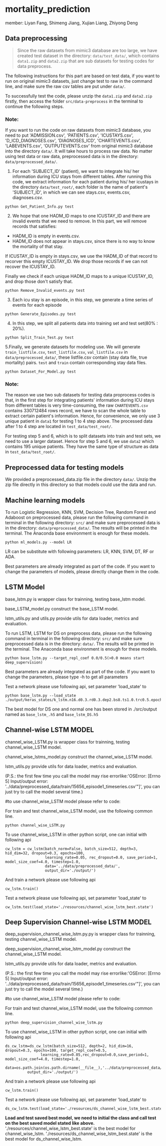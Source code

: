 # mortality_prediction
member: Liyan Fang, Shimeng Jiang, Xujian Liang, Zhiyong Deng

## Data preprocessing

> Since the raw datasets from mimic3 database are too large, we have created test dataset in the directory: `data/test_data/`, which contains `data1.zip` and `data2.zip` that are sub datasets for testing codes for data preprocess.

The following instructions for this part are based on test data, if you want to run on original mimic3 datasets, just change test to raw in the command line, and make sure the raw csv tables are put under `data/`.

To successfully test the code, please unzip the `data1.zip` and `data2.zip` firstly, then access the folder `src/data-preprocess` in the terminal to continue the following steps. 

### Note:
If you want to run the code on raw datasets from mimic3 database, you need to put 'ADMISSION.csv', 'PATIENTS.csv', 'ICUSTAYS.csv', 'D_ICD_DIAGNOSES.csv', 'DIAGNOSES_ICD', 'CHARTEVENTS.csv', 'LABEVENTS.csv', 'OUTPUTEVENTS.csv' from original mimic3 database into the directory `data/`. It will take hours to process raw data. No matter using test data or raw data, preprocessed data is in the directory: `data/preprocessed_data/`.

1. For each 'SUBJECT_ID' (patient), we want to integrate his/ her information during ICU stays from different tables. After running this code, we extract information for each patient during his/ her icustays in the directory `data/test_root/`, each folder is the name of patient's 'SUBJECT_ID', in which we can see stays.csv, events.csv, diagnoses.csv. 

<pre><code>python Get_Patient_Info.py test</code></pre>

2. We hope that one HADM_ID maps to one ICUSTAY_ID and there are invalid events that we need to remove. In this part, we will remove records that satisfies:

- HADM_ID is empty in events.csv.
- HADM_ID does not appear in stays.csv, since there is no way to know the mortality of that stay.

If ICUSTAY_ID is empty in stays.csv, we use the HADM_ID of that record to recorver this empty ICUSTAY_ID. We drop those records if we can not recover the ICUSTAY_ID.

Finally we check if each unique HADM_ID maps to a unique ICUSTAY_ID, and drop those don't satisfy that.

<pre><code>python Remove_Invalid_events.py test</code></pre>

3. Each icu stay is an episode, in this step, we generate a time series of events for each episode
<pre><code>python Generate_Episodes.py test</code></pre>

4. In this step, we split all patients data into training set and test set(80% : 20%).
<pre><code>python Split_Train_Test.py test</code></pre>

5.Finally, we generate datasets for modeling use. We will generate `train_listfile.csv`, `test_listfile.csv`, `val_listfile.csv` in `data/preprocessed_data/`, these listfile.csv contain (stay data file, true mortality) pairs. `test` and `train` contain corresponding stay data files.

<pre><code>python Dataset_For_Model.py test</code></pre>

### Note:
The reason we use two sub datasets for testing data proprocess codes is that, in the first step for integrating patients' information during ICU stays from different tables is very time-consuming, the raw `CHARTEVENTS.csv` contains 330712484 rows record, we have to scan the whole table to extract certain patient's information. Hence, for convenience, we only use 3 unique patient in `data1` for testing 1 to 4 step above. The processed data after 1 to 4 step are located in `test_data/test_root/`.

For testing step 5 and 6, which is to split datasets into train and test sets, we need to use a larger dataset. Hence for step 5 and 6, we use `data2` which contains 195 unique patients. They have the same type of structure as data in `test_data/test_root/`.

## Preprocessed data for testing models
We provided a preprocessed_data.zip file in the directory `data/`. Unzip the zip file directly in this directory so that models could use the data and run.

## Machine learning models
To run Logistic Regression, KNN, SVM, Decision Tree, Random Forest and Adaboost on preprocessed data, please run the following command in terminal in the following directory: `src/` and make sure preprocessed data is in the directory: `data/preprocessed_data/`. The results will be printed in the terminal. The Anaconda base environment is enough for these models.

    python ml_models.py --model LR

LR can be substitute with following parameters: LR, KNN, SVM, DT, RF or ADA.

Best parameters are already integrated as part of the code. If you want to change the parameters of models, please directly change them in the code.

## LSTM Model
base_lstm.py is wrapper class for trainning, testing base_lstm model.

base_LSTM_model.py construct the base_LSTM model.

lstm_utils.py and utils.py provide utils for data loader, metrics and evaluation.

To run LSTM, LSTM for DS on preprocess data, please run the following command in terminal in the following directory: `src/` and make sure preprocessed data is in the directory: `data/`. The results will be printed in the terminal. The Anaconda base environment is enough for these models.
 
    python base_lstm.py --target_repl_coef 0.0/0.5(>0.0 means start deep_supervision)
   
Best parameters are already integrated as part of the code. If you want to change the parameters, please type -h to get all parameters

Test a network please use following api, set parameter 'load_state' to 

	python base_lstm.py --load_state ./output/keras_states/k_lstm.n16.d0.3.rd0.3.dep2.bs8.ts1.0.trc0.5.epoch10.test0.2959162076295791.state

The best model for DS one and normal one has been stored in ./src/output named as `base_lstm_.h5` and `base_lstm_DS.h5`
## Channel-wise LSTM MODEL
channel_wise_LSTM.py is wrapper class for trainning, testing channel_wise_LSTM model.

channel_wise_lstms_model.py construct the channel_wise_LSTM model.

lstm_utils.py provide utils for data loader, metrics and evaluation.

(P.S.: the first  few time you call the model may rise errorlike:'OSError: [Errno 5] Input/output error: '../data/preprocessed_data/train/15656_episode1_timeseries.csv'"]', you can just try to call the model several time.)

#to use channel_wise_LSTM model please refer to code:

For train and test channel_wise_LSTM model, use the following common line.

    python channel_wise_LSTM.py

To use channel_wise_LSTM in other python script, one can initial with following api

    cw_lstm = cw_lstm(batch_norm=False, batch_size=512, depth=3, hid_dim=32, dropout=0.3, epochs=100,
                      learning_rate=0.05, rec_dropout=0.0, save_period=1, model_size_coef=4.0, timestep=1.0,
                      data='../data/preprocessed_data/',
                      output_dir='./output/')
              
And train a network please use following api

    cw_lstm.train()

Test a network please use following api, set parameter 'load_state' to 
 
    cw_lstm.test(load_state='./resources/channel_wise_lstm_best.state')


## Deep Supervision Channel-wise LSTM MODEL
deep_supervision_channel_wise_lstm.py.py is wrapper class for trainning, testing channel_wise_LSTM model.

deep_supervision_channel_wise_lstm_model.py construct the channel_wise_LSTM model.

lstm_utils.py provide utils for data loader, metrics and evaluation.

(P.S.: the first  few time you call the model may rise errorlike:'OSError: [Errno 5] Input/output error: '../data/preprocessed_data/train/15656_episode1_timeseries.csv'"]', you can just try to call the model several time.)

#to use channel_wise_LSTM model please refer to code:

For train and test channel_wise_LSTM model, use the following common line.

    python deep_supervision_channel_wise_lstm.py

To use channel_wise_LSTM in other python script, one can initial with following api

    ds_cw_lstm=ds_cw_lstm(batch_size=512, depth=2, hid_dim=16, dropout=0.3, epochs=100, target_repl_coef=0.5,
                    learning_rate=0.05,rec_dropout=0.0,save_period=1, model_size_coef=4.0, timestep=1.0,
              data=os.path.join(os.path.dirname(__file__),'../data/preprocessed_data/'),
              output_dir='./output/')
              
And train a network please use following api

    cw_lstm.train()

Test a network please use following api, set parameter 'load_state' to 
 
    ds_cw_lstm.test(load_state='./resources/ds_channel_wise_lstm_best.state')
    
**Load and test saved best model, we need to initial the class and call test on the best saved model stated like above.**
'./resources/channel_wise_lstm_best.state' is the best model for channel_wise_lstm.
'./resources/ds_channel_wise_lstm_best.state' is the best model for ds_channel_wise_lstm.
    


